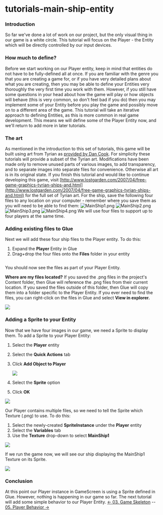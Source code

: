# tutorials-main-ship-entity

### Introduction

So far we've done a lot of work on our project, but the only visual thing in our game is a white circle. This tutorial will focus on the Player - the Entity which will be directly controlled by our input devices.

### How much to define?

Before we start working on our Player entity, keep in mind that entities do not have to be fully-defined all at once. If you are familiar with the genre you that you are creating a game for, or if you have very detailed plans about what you are creating, then you may be able to define your Entities very thoroughly the very first time you work with them. However, if you still have some questions in your head about how the game will play or how objects will behave (this is very common, so don't feel bad if you do) then you may implement some of your Entity before you play the game and possibly move on to a different area of the game. This tutorial will take an iterative approach to defining Entities, as this is more common in real game development. This means we will define some of the Player Entity now, and we'll return to add more in later tutorials.

### The art

As mentioned in the introduction to this set of tutorials, this game will be built using art from Tyrian as [provided by Dan Cook](http://www.lostgarden.com/2007/04/free-game-graphics-tyrian-ships-and.html). For simplicity these tutorials will provide a subset of the Tyrian art. Modifications have been made only to remove unused parts of various images, to add transparency, and to separate images into separate files for convenience. Otherwise all art is in its original state. If you finish this tutorial and would like to continue developing this game, visit [http://www.lostgarden.com/2007/04/free-game-graphics-tyrian-ships-and.html](http://www.lostgarden.com/2007/04/free-game-graphics-tyrian-ships-and.html) for the full set of Tyrian art. For the ship, save the following four files to any location on your computer - remember where you save them as you will need to be able to find them: ![MainShip1.png](../../../media/migrated_media-MainShip1.png) ![MainShip2.png](../../../media/migrated_media-MainShip2.png) ![MainShip3.png](../../../media/migrated_media-MainShip3.png) ![MainShip4.png](../../../media/migrated_media-MainShip4.png) We will use four files to support up to four players at the same time. &#x20;

### Adding existing files to Glue

Next we will add these four ship files to the Player entity. To do this:

1. Expand the **Player** Entity in Glue
2. Drag+drop the four files onto the **Files** folder in your entity



<figure><img src="../../../media/2016-01-2021_March_13_104407.gif" alt=""><figcaption></figcaption></figure>

 You should now see the files as part of your Player Entity. &#x20;

**Where are my files located?** If you saved the .png files in the project's Content folder, then Glue will reference the .png files from their current location. If you saved the files outside of this folder, then Glue will copy them into a folder specific to the Player Entity. If you ever need to find the files, you can right-click on the files in Glue and select **View in explorer.**

![](../../../media/2021-03-img_604cf326b7de3.png)

### Adding a Sprite to your Entity

Now that we have four images in our game, we need a Sprite to display them. To add a Sprite to your Player Entity:

1. Select the **Player** entity
2. Select the **Quick Actions** tab
3.  Click **Add Object to Player**

    ![](../../../media/2021-03-img_604cf51797b87.png)
4. Select the **Sprite** option
5. Click **OK**

![](../../../media/2021-03-img_604cf5df639ac.png)

Our Player contains multiple files, so we need to tell the Sprite which Texture (.png) to use. To do this:

1. Select the newly-created **SpriteInstance** under the **Player** entity
2. Select the **Variables** tab
3. Use the **Texture** drop-down to select **MainShip1**

![](../../../media/2021-03-img_604cf69a4fe5f.png)

If we run the game now, we will see our ship displaying the MainShip1 Texture on its Sprite.

![](../../../media/2021-03-img_604cf6d4c6dec.png)

###

### Conclusion

At this point our Player instance in GameScreen is using a Sprite defined in Glue. However, nothing is happening in our game so far. The next tutorial will add some simple behavior to our Player Entity. [<- 03. Game Skeleton](tutorials-game-skeleton.md) -- [05. Player Behavior ->](tutorials-main-ship-behavior.md)
